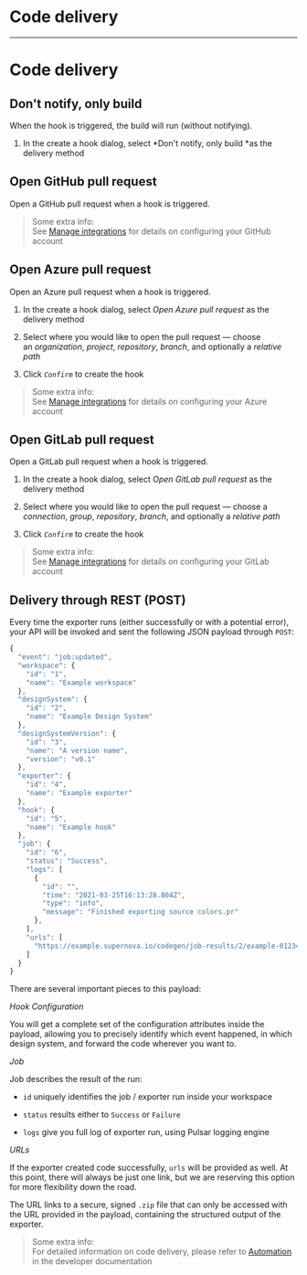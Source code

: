 
# Code delivery

---

# Code delivery

## Don't notify, only build

When the hook is triggered, the build will run (without notifying). 

1. In the create a hook dialog, select *Don't notify, only build *as the delivery method

## Open GitHub pull request

Open a GitHub pull request when a hook is triggered.

> Some extra info:  
> See [Manage integrations](https://learn.supernova.io/latest/administration/profile-and-account-settings/integrations.html) for details on configuring your GitHub account

## Open Azure pull request

Open an Azure pull request when a hook is triggered.

1. In the create a hook dialog, select *Open Azure pull request* as the delivery method

1. Select where you would like to open the pull request — choose an *organization*, *project*, *repository*, *branch*, and optionally a *relative path*

1. Click *`Confirm`* to create the hook

> Some extra info:  
> See [Manage integrations](https://learn.supernova.io/latest/administration/profile-and-account-settings/integrations.html) for details on configuring your Azure account

## Open GitLab pull request

Open a GitLab pull request when a hook is triggered.

1. In the create a hook dialog, select *Open GitLab pull request* as the delivery method

1. Select where you would like to open the pull request — choose a *connection*, *group*, *repository*, *branch*, and optionally a *relative path*

1. Click *`Confirm`* to create the hook

> Some extra info:  
> See [Manage integrations](https://learn.supernova.io/latest/administration/profile-and-account-settings/integrations.html) for details on configuring your GitLab account

## Delivery through REST (POST)

Every time the exporter runs (either successfully or with a potential error), your API will be invoked and sent the following JSON payload through `POST`:

```javascript  
{
  "event": "job:updated",
  "workspace": {
    "id": "1",
    "name": "Example workspace"
  },
  "designSystem": {
    "id": "2",
    "name": "Example Design System"
  },
  "designSystemVersion": {
    "id": "3",
    "name": "A version name",
    "version": "v0.1"
  },
  "exporter": {
    "id": "4",
    "name": "Example exporter"
  },
  "hook": {
    "id": "5",
    "name": "Example hook"
  },
  "job": {
    "id": "6",
    "status": "Success",
    "logs": [
      {
        "id": "",
        "time": "2021-03-25T16:13:28.804Z",
        "type": "info",
        "message": "Finished exporting source colors.pr"
      },
    ],
    "urls": [
      "https://example.supernova.io/codegen/job-results/2/example-01234567-89ab-cdef/result.zip"
    ]
  }
}  
```

There are several important pieces to this payload:

*Hook Configuration*

You will get a complete set of the configuration attributes inside the payload, allowing you to precisely identify which event happened, in which design system, and forward the code wherever you want to.

*Job*

Job describes the result of the run:

- `id` uniquely identifies the job / exporter run inside your workspace

- `status` results either to `Success` or `Failure`

- `logs` give you full log of exporter run, using Pulsar logging engine

*URLs*

If the exporter created code successfully, `urls` will be provided as well. At this point, there will always be just one link, but we are reserving this option for more flexibility down the road.

The URL links to a secure, signed `.zip` file that can only be accessed with the URL provided in the payload, containing the structured output of the exporter.

> Some extra info:  
> For detailed information on code delivery, please refer to [Automation](https://developers.supernova.io/automation) in the developer documentation